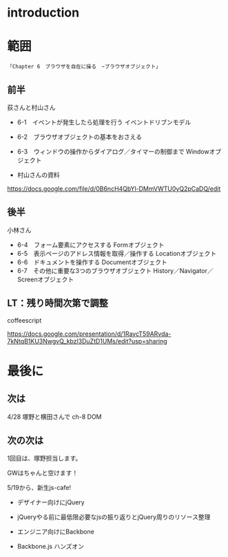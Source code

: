 # introduction

# 範囲

`「Chapter 6　ブラウザを自在に操る　~ブラウザオブジェクト」`

## 前半

荻さんと村山さん

* 6-1　イベントが発生したら処理を行う イベントドリブンモデル
* 6-2　ブラウザオブジェクトの基本をおさえる
* 6-3　ウィンドウの操作からダイアログ／タイマーの制御まで Windowオブジェクト


* 村山さんの資料

https://docs.google.com/file/d/0B6ncH4QbYl-DMmVWTU0yQ2pCaDQ/edit

## 後半

小林さん

* 6-4　フォーム要素にアクセスする Formオブジェクト
* 6-5　表示ページのアドレス情報を取得／操作する Locationオブジェクト
* 6-6　ドキュメントを操作する Documentオブジェクト
* 6-7　その他に重要な3つのブラウザオブジェクト History／Navigator／Screenオブジェクト

## LT：残り時間次第で調整

coffeescript

https://docs.google.com/presentation/d/1RaycT59ARvda-7kNtqB1KU3NwgvQ_kbzl3DuZtD1UMs/edit?usp=sharing

# 最後に

## 次は
4/28
塚野と横田さんで
ch-8 DOM

## 次の次は

1回目は、塚野担当します。

GWはちゃんと空けます！

5/19から、新生js-cafe!

* デザイナー向けにjQuery

 * jQueryやる前に最低限必要なjsの振り返りとjQuery周りのリソース整理

* エンジニア向けにBackbone

 * Backbone.js ハンズオン



